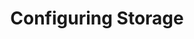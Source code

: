 ---
title: "Configuring Storage"
description: "Initial storage configuration procedures."
weight: 3
type: docs
---